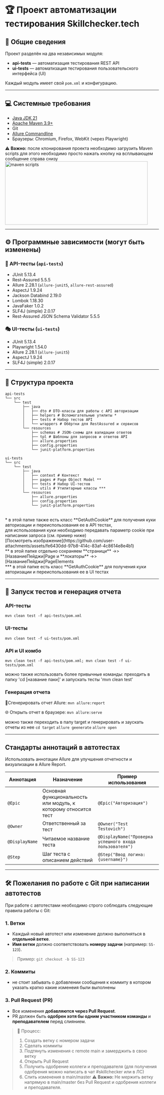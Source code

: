# 🏆 Проект автоматизации тестирования Skillchecker.tech

## 📌 Общие сведения
Проект разделён на два независимых модуля:
- **api-tests** — автоматизация тестирования REST API  
- **ui-tests** — автоматизация тестирования пользовательского интерфейса (UI)  

Каждый модуль имеет свой `pom.xml` и конфигурацию.

---

## 💻 Системные требования

- [Java JDK 21](https://adoptium.net)  
- [Apache Maven 3.9+](https://maven.apache.org)  
- Git  
- [Allure Commandline](https://docs.qameta.io/allure/)  
- Браузеры: Chromium, Firefox, WebKit (через Playwright)  

⚠️ **Важно:**
после клонирования проекта необходимо загрузить Maven scripts
для этого необходимо просто нажать кнопку на всплывающем сообщение справа снизу
<img width="467" height="207" alt="maven scripts" src="https://github.com/user-attachments/assets/b6d899a9-5ba2-4f9a-9d55-bd6695c8529d" />

---

## ⚙️ Программные зависимости (могут быть изменены)

### 📡 API-тесты (`api-tests`)
- JUnit 5.13.4  
- Rest-Assured 5.5.5  
- Allure 2.28.1 (`allure-junit5`, `allure-rest-assured`)  
- AspectJ 1.9.24  
- Jackson Databind 2.19.0  
- Lombok 1.18.30  
- JavaFaker 1.0.2  
- SLF4J (simple) 2.0.17  
- Rest-Assured JSON Schema Validator 5.5.5  

### 🎭 UI-тесты (`ui-tests`)
- JUnit 5.13.4  
- Playwright 1.54.0  
- Allure 2.28.1 (`allure-junit5`)  
- AspectJ 1.9.24  
- SLF4J (simple) 2.0.17
  
---

## 📂 Структура проекта
```text
api-tests
└── src
    └── test
        ├── java
        │   ├── dto # DTO-классы для работы с API авторизации
        │   ├── helpers # Вспомогательные утилиты *
        │   ├── tests # Набор тестов API
        │   └── wrappers # Обёртки для RestAssured и сервисов
        └── resources
            ├── schemas # JSON-схемы для валидации ответов
            ├── tpl # Шаблоны для запросов и ответов API
            ├── allure.properties 
            ├── config.properties
            └── junit-platform.properties

ui-tests
└── src
    └── test
        ├── java
        │   ├── context # Контекст
        │   ├── pages # Page Object Model **
        │   ├── tests # Набор UI-тестов
        │   └── utils # Утилитарные классы ***
        └── resources
            ├── allure.properties
            ├── config.properties
            └── junit-platform.properties
```
<br>
* в этой папке также есть класс **GetAuthCookie** для получения куки авторизации и переиспользования ее в API тестах,<br>
  для использования куки необходимо передавать параметр cookie при написании запроса (см. пример ниже)<br>
[Посмотреть изображение](https://github.com/user-attachments/assets/fe6430dd-97b8-414c-83af-4c8614e8e4b1)<br>
** в этой папке отдельно сохраняем **страници** ->> [НазваниеПейджи]Page и **локаторы** ->> [НазваниеПейджи]PageElements<br>
*** в этой папке есть класс **GetAuthCookie** для получения куки авторизации и переиспользования ее в UI тестах<br>
  
---

## 🚀 Запуск тестов и генерация отчета
### API-тесты
`mvn clean test -f api-tests/pom.xml` 
### UI-тесты
`mvn clean test -f ui-tests/pom.xml`
### API и UI комбо
`mvn clean test -f api-tests/pom.xml; mvn clean test -f ui-tests/pom.xml`

можно также использовать более привычные команды: 
преходить в папку 'cd [название паки]'
и запускать тесты 'mvn clean test' 

### Генерация отчета 
📄Сгенерировать отчет Allure:
`mvn allure:report`

🌐 Открыть отчет в браузере:
`mvn allure:serve`

можно также переходить в папу target и генерировать и заускать отчеты из нее 
`cd target`
`allure geenerate` 
`allure open`

---

## Стандарты аннотаций в автотестах
Использовать аннотации Allure для улучшения отчетности и визуализации в Allure Report.

| Аннотация | Назначение | Пример использования |
|-----------|------------|-------------------|
| `@Epic` | Основная функциональность или модуль, к которому относится тест | `@Epic("Авторизация")` |
| `@Owner` | Ответственный за тест | `@Owner("Test Testovich")` |
| `@DisplayName` | Читаемое название теста | `@DisplayName("Проверка успешного входа пользователя")` |
| `@Step` | Шаг теста с описанием действий | `@Step("Ввод логина: {username}")` |

---

## 🛠 Пожелания по работе с Git при написании автотестов
При работе с автотестами необходимо строго соблюдать следующие правила работы с Git:

### 1. Ветки
- Каждый новый автотест или изменение должно выполняться в **отдельной ветке**.
- **Имя ветки** должно соответствовать **номеру задачи** (например: `SS-123`).
> Пример: `git checkout -b SS-123`
###  2. Коммиты
- не стоит забывать о добавлении сообщения к коммиту в котором указать кратко какие изменеия были выполнены  
### 3. Pull Request (PR)
- Все изменения **добавляются через Pull Request**.
- PR должен быть **одобрен хотя бы одним участником команды**  и **преподавателем** перед слиянием.
    
> 🔄 Процесс:  
> 1. Создать ветку с номером задачи
> 2. Сделать коммиты  
> 3. Подтянуть изменения с remote main и замерджить в свою ветку
> 3. Открыть Pull Request  
> 4. Получить одобрение коллеги  и преподавателя (для получения одобрения можно написать в чат #skillchecker или в ЛС)  
> 5. Слить изменения в main/master
⚠️ **Важно:**  Не мержить ветку напрямую в main/master без Pull Request и одобрения коллеги и преподавателя.
